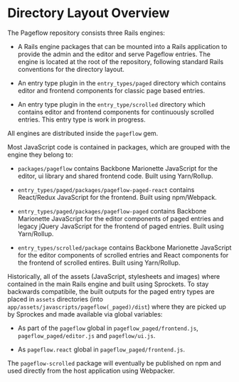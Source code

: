# Directory Layout Overview

The Pageflow repository consists three Rails engines:

* A Rails engine packages that can be mounted into a Rails application
  to provide the admin and the editor and serve Pageflow entries. The
  engine is located at the root of the repository, following standard
  Rails conventions for the directory layout.

* An entry type plugin in the `entry_types/paged` directory which
  contains editor and frontend components for classic page based
  entries.

* An entry type plugin in the `entry_type/scrolled` directory which
  contains editor and frontend components for continuously scrolled
  entries. This entry type is work in progress.

All engines are distributed inside the `pageflow` gem.

Most JavaScript code is contained in packages, which are grouped with
the engine they belong to:

* `packages/pageflow` contains Backbone Marionette JavaScript for the
  editor, ui library and shared frontend code. Built using
  Yarn/Rollup.

* `entry_types/paged/packages/pageflow-paged-react` contains React/Redux
  JavaScript for the frontend. Built using npm/Webpack.

* `entry_types/paged/packages/pageflow-paged` contains Backbone
  Marionette JavaScript for the editor components of paged entries and
  legacy jQuery JavaScript for the frontend of paged entries. Built
  using Yarn/Rollup.

* `entry_types/scrolled/package` contains Backbone Marionette
  JavaScript for the editor components of scrolled entries and React
  components for the frontend of scrolled entires. Built using
  Yarn/Rollup.

Historically, all of the assets (JavaScript, stylesheets and images)
where contained in the main Rails engine and built using Sprockets. To
stay backwards compatibile, the built outputs for the paged entry
types are placed in `assets` directories (into
`app/assets/javascripts/pageflow(_paged)/dist`) where they are picked
up by Sprockes and made available via global variables:

* As part of the `pageflow` global in `pageflow_paged/frontend.js`,
  `pageflow_paged/editor.js` and `pageflow/ui.js`.

* As `pageflow.react` global in `pageflow_paged/frontend.js`.

The `pageflow-scrolled` package will eventually be
published on npm and used directly from the host application using
Webpacker.
